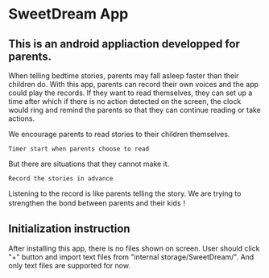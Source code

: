 # SweetDream App
## This is an android appliaction developped for parents. 
When telling bedtime stories, parents may fall asleep faster than their children do. With this app, parents can record their own voices and the app could play the records. If they want to read themselves, they can set up a time after which if there is no action detected on the screen, the clock would ring and remind the parents so that they can continue reading or take actions.

We encourage parents to read stories to their children themselves.
    
    Timer start when parents choose to read 

But there are situations that they cannot make it.
   
    Record the stories in advance 

Listening to the record is like parents telling the story.
We are trying to strengthen the bond between parents and their kids！


## Initialization instruction
After installing this app, there is no files shown on screen. User should click "+" button and import text files from "internal storage/SweetDream/". And only text files are supported for now.




